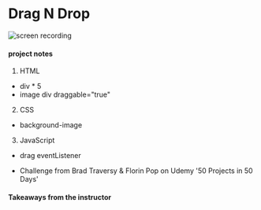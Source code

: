 # Drag N Drop

![screen recording](https://media.giphy.com/media/kukAvp0YJVL8Kjf4lj/giphy.gif)

#### project notes

1. HTML
- div * 5
- image div draggable="true"

2. CSS
- background-image

3. JavaScript
- drag eventListener

+ Challenge from Brad Traversy & Florin Pop on Udemy '50 Projects in 50 Days'

#### Takeaways from the instructor
